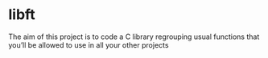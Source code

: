 # libft
 The aim of this project is to code a C library regrouping usual functions that you’ll be allowed 
 to use in all your other projects

